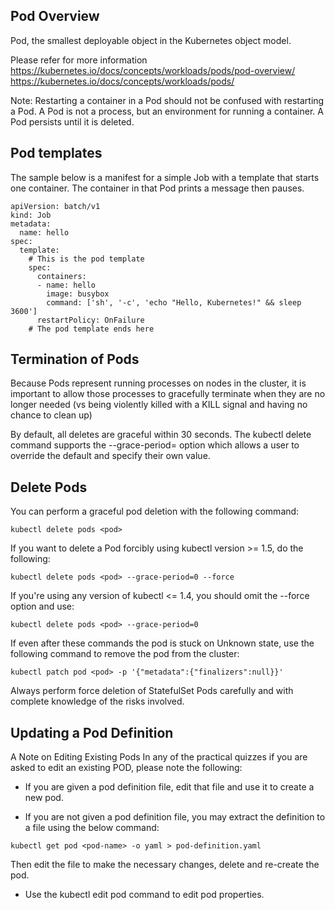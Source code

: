 
## Pod Overview

Pod, the smallest deployable object in the Kubernetes object model.

Please refer for more information https://kubernetes.io/docs/concepts/workloads/pods/pod-overview/
https://kubernetes.io/docs/concepts/workloads/pods/

Note: Restarting a container in a Pod should not be confused with restarting a Pod. A Pod is not a process, but an environment for running a container. A Pod persists until it is deleted.

## Pod templates

The sample below is a manifest for a simple Job with a template that starts one container. The container in that Pod prints a message then pauses.

```
apiVersion: batch/v1
kind: Job
metadata:
  name: hello
spec:
  template:
    # This is the pod template
    spec:
      containers:
      - name: hello
        image: busybox
        command: ['sh', '-c', 'echo "Hello, Kubernetes!" && sleep 3600']
      restartPolicy: OnFailure
    # The pod template ends here
```
## Termination of Pods

Because Pods represent running processes on nodes in the cluster, it is important to allow those processes to gracefully terminate when they are no longer needed (vs being violently killed with a KILL signal and having no chance to clean up)

By default, all deletes are graceful within 30 seconds. The kubectl delete command supports the --grace-period=<seconds> option which allows a user to override the default and specify their own value.

## Delete Pods
You can perform a graceful pod deletion with the following command:
```
kubectl delete pods <pod>
```
If you want to delete a Pod forcibly using kubectl version >= 1.5, do the following:
```
kubectl delete pods <pod> --grace-period=0 --force
```
If you're using any version of kubectl <= 1.4, you should omit the --force option and use:
```
kubectl delete pods <pod> --grace-period=0
```
If even after these commands the pod is stuck on Unknown state, use the following command to remove the pod from the cluster:
```
kubectl patch pod <pod> -p '{"metadata":{"finalizers":null}}'
```
Always perform force deletion of StatefulSet Pods carefully and with complete knowledge of the risks involved.


## Updating a Pod Definition

A Note on Editing Existing Pods
In any of the practical quizzes if you are asked to edit an existing POD, please note the following:

* If you are given a pod definition file, edit that file and use it to create a new pod.

* If you are not given a pod definition file, you may extract the definition to a file using the below command:
```
kubectl get pod <pod-name> -o yaml > pod-definition.yaml
```
Then edit the file to make the necessary changes, delete and re-create the pod.

* Use the kubectl edit pod <pod-name> command to edit pod properties.
